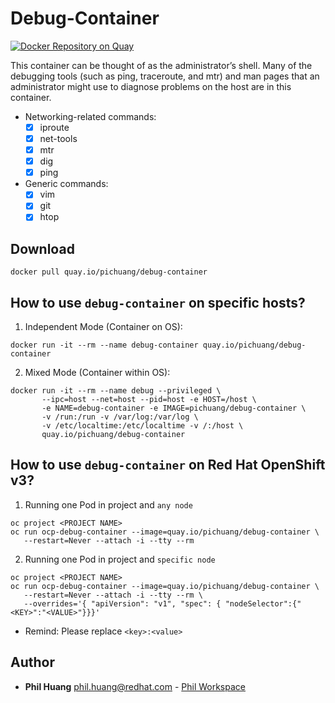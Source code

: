 # Debug-Container

[![Docker Repository on Quay](https://quay.io/repository/pichuang/debug-container/status "Docker Repository on Quay")](https://quay.io/repository/pichuang/debug-container)

This container can be thought of as the administrator’s shell. Many of the debugging tools (such as ping, traceroute, and mtr) and man pages that an administrator might use to diagnose problems on the host are in this container.

- Networking-related commands:
  - [x] iproute
  - [x] net-tools
  - [x] mtr
  - [x] dig
  - [x] ping
- Generic commands:
  - [x] vim
  - [x] git
  - [x] htop

## Download
```
docker pull quay.io/pichuang/debug-container
```

## How to use `debug-container` on specific hosts?

1. Independent Mode (Container on OS):
```
docker run -it --rm --name debug-container quay.io/pichuang/debug-container
```

2. Mixed Mode (Container within OS):
```
docker run -it --rm --name debug --privileged \
       --ipc=host --net=host --pid=host -e HOST=/host \
       -e NAME=debug-container -e IMAGE=pichuang/debug-container \
       -v /run:/run -v /var/log:/var/log \
       -v /etc/localtime:/etc/localtime -v /:/host \
       quay.io/pichuang/debug-container
```

## How to use `debug-container` on Red Hat OpenShift v3?

1. Running one Pod in project and `any node`
```
oc project <PROJECT NAME>
oc run ocp-debug-container --image=quay.io/pichuang/debug-container \
   --restart=Never --attach -i --tty --rm
```

2. Running one Pod in project and `specific node`
```
oc project <PROJECT NAME>
oc run ocp-debug-container --image=quay.io/pichuang/debug-container \
   --restart=Never --attach -i --tty --rm \
   --overrides='{ "apiVersion": "v1", "spec": { "nodeSelector":{"<KEY>":"<VALUE>"}}}'
```
- Remind: Please replace `<key>:<value>`

## Author
* **Phil Huang** <phil.huang@redhat.com> - [Phil Workspace](https://blog.pichuang.com.tw)

